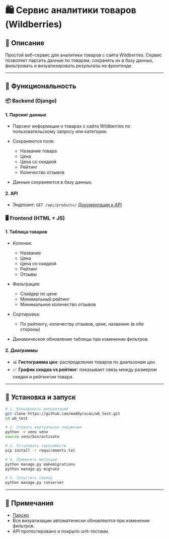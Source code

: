 # 🛍️ Сервис аналитики товаров (Wildberries)

## 📌 Описание

Простой веб-сервис для аналитики товаров с сайта Wildberries. Сервис позволяет парсить данные по товарам, сохранять их в базу данных, фильтровать и визуализировать результаты на фронтенде.

---

## 🔧 Функциональность

### 📦 Backend (Django)

#### 1. Парсинг данных

* Парсинг информации о товарах с сайта Wildberries по пользовательскому запросу или категории.
* Сохраняются поля:

  * Название товара
  * Цена
  * Цена со скидкой
  * Рейтинг
  * Количество отзывов
* Данные сохраняются в базу данных.

#### 2. API

* Эндпоинт: `GET /api/products/`
<a href="https://github.com/maddyrucos/wb_test/blob/master/api/README.md">Документация к API</a>

### 🖥️ Frontend (HTML + JS)

#### 1. Таблица товаров

* Колонки:

  * Название
  * Цена
  * Цена со скидкой
  * Рейтинг
  * Отзывы
* Фильтрация:

  * Слайдер по цене
  * Минимальный рейтинг
  * Минимальное количество отзывов
* Сортировка:

  * По рейтингу, количеству отзывов, цене, названию (в обе стороны)
* Динамическое обновление таблицы при изменении фильтров.

#### 2. Диаграммы

* 📊 **Гистограмма цен**: распределение товаров по диапазонам цен.
* 📈 **График скидка vs рейтинг**: показывает связь между размером скидки и рейтингом товара.

---

## 🚀 Установка и запуск

```bash
# 1. Клонировать репозиторий
git clone https://github.com/maddyrucos/wb_test.git
cd wb_test

# 2. Создать виртуальное окружение
python -m venv venv
source venv/bin/activate 

# 3. Установить зависимости
pip install -r requirements.txt

# 4. Применить миграции
python manage.py makemigrations
python manage.py migrate

# 5. Запустить сервер
python manage.py runserver
```

---

## 📎 Примечания

* <a href="https://github.com/maddyrucos/wb_test/blob/master/wb_parser/services/wb_parser.py">Парсер</a>
* Все визуализации автоматически обновляются при изменении фильтров.
* API протестировано и покрыто unit-тестами.
